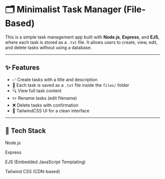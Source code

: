 # 🗂️ Minimalist Task Manager (File-Based)

This is a simple task management app built with **Node.js**, **Express**, and **EJS**, where each task is stored as a `.txt` file. It allows users to create, view, edit, and delete tasks without using a database.

---

## ✨ Features

- ✅ Create tasks with a title and description
- 📄 Each task is saved as a `.txt` file inside the `files/` folder
- 🔍 View full task content
- ✏️ Rename tasks (edit filename)
- ❌ Delete tasks with confirmation
- 🎨 TailwindCSS UI for a clean interface

---

## 🧠 Tech Stack
Node.js

Express

EJS (Embedded JavaScript Templating)

Tailwind CSS (CDN-based)
